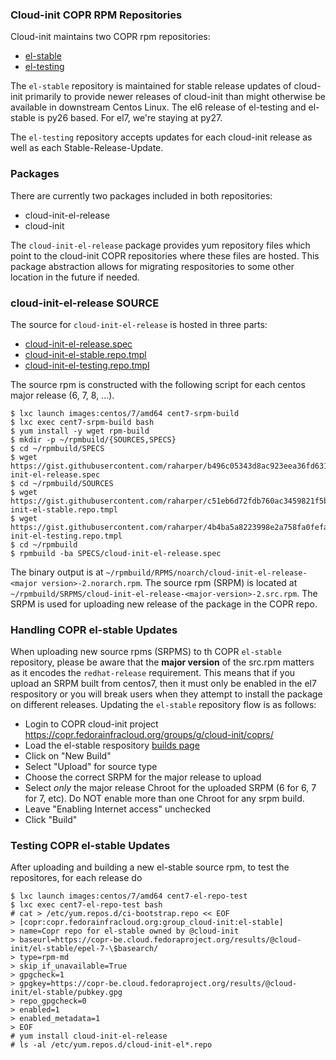 ### Cloud-init COPR RPM Repositories
Cloud-init maintains two COPR rpm repositories:

 * [el-stable](https://copr.fedorainfracloud.org/coprs/g/cloud-init/el-stable/)
 * [el-testing](https://copr.fedorainfracloud.org/coprs/g/cloud-init/el-testing/)

The ``el-stable`` repository is maintained for stable release
updates of cloud-init primarily to provide newer releases of cloud-init
than might otherwise be available in downstream Centos Linux.  The el6
release of el-testing and el-stable is py26 based.  For el7, we're staying
at py27.

The ``el-testing`` repository accepts updates for each cloud-init release
as well as each Stable-Release-Update.


### Packages 
There are currently two packages included in both repositories:

 * cloud-init-el-release
 * cloud-init

The ``cloud-init-el-release`` package provides yum repository files which
point to the cloud-init COPR repositories where these files are hosted.  This
package abstraction allows for migrating respositories to some other location
in the future if needed.


### cloud-init-el-release SOURCE

The source for ``cloud-init-el-release`` is hosted
in three parts:

 * [cloud-init-el-release.spec](https://gist.github.com/raharper/b496c05343d8ac923eea36fd631a2512)
 * [cloud-init-el-stable.repo.tmpl](https://gist.github.com/raharper/c51eb6d72fdb760ac3459821f5bc1deb)
 * [cloud-init-el-testing.repo.tmpl](https://gist.github.com/raharper/4b4ba5a8223998e2a758fa0fefa7a438)

The source rpm is constructed with the following script for each centos
major release (6, 7, 8, ...).


    $ lxc launch images:centos/7/amd64 cent7-srpm-build
    $ lxc exec cent7-srpm-build bash
    $ yum install -y wget rpm-build
    $ mkdir -p ~/rpmbuild/{SOURCES,SPECS}
    $ cd ~/rpmbuild/SPECS
    $ wget
    https://gist.githubusercontent.com/raharper/b496c05343d8ac923eea36fd631a2512/raw/bb927a91ee2a38af7d8484004b4d275b21479572/cloud-init-el-release.spec
    $ cd ~/rpmbuild/SOURCES
    $ wget
    https://gist.githubusercontent.com/raharper/c51eb6d72fdb760ac3459821f5bc1deb/raw/6e51f621871934b54af826a9ff5b6fa21ecf2ac4/cloud-init-el-stable.repo.tmpl
    $ wget
    https://gist.githubusercontent.com/raharper/4b4ba5a8223998e2a758fa0fefa7a438/raw/4e49dbb97649870bd1d21144ccd65c1b60d08d4a/cloud-init-el-testing.repo.tmpl
    $ cd ~/rpmbuild
    $ rpmbuild -ba SPECS/cloud-init-el-release.spec 

The binary output is at ``~/rpmbuild/RPMS/noarch/cloud-init-el-release-<major
version>-2.norarch.rpm``.
The source rpm (SRPM) is located at
``~/rpmbuild/SRPMS/cloud-init-el-release-<major-version>-2.src.rpm``.
The SRPM is used for uploading new release of the package in the COPR repo.


### Handling COPR el-stable Updates

When uploading new source rpms (SRPMS) to th COPR ``el-stable`` repository,
please be aware that the **major version** of the src.rpm matters as it
encodes the ``redhat-release`` requirement.  This means that if you upload an
SRPM built from centos7, then it must only be enabled in the el7 respository
or you will break users when they attempt to install the package on different
releases.  Updating the ``el-stable`` repository flow is as follows:

 * Login to COPR cloud-init project
 https://copr.fedorainfracloud.org/groups/g/cloud-init/coprs/
 * Load the el-stable respository [builds
 page](https://copr.fedorainfracloud.org/coprs/g/cloud-init/el-stable/builds/)
 * Click on "New Build"
 * Select "Upload" for source type
 * Choose the correct SRPM for the major release to upload
 * Select *only* the major release Chroot for the uploaded SRPM (6 for 6, 7 for
         7, etc).  Do NOT enable more than one Chroot for any srpm build.
 * Leave "Enabling Internet access" unchecked
 * Click "Build"


### Testing COPR el-stable Updates

After uploading and building a new el-stable source rpm, to test the
repositores, for each release do

    $ lxc launch images:centos/7/amd64 cent7-el-repo-test
    $ lxc exec cent7-el-repo-test bash
    # cat > /etc/yum.repos.d/ci-bootstrap.repo << EOF 
    > [copr:copr.fedorainfracloud.org:group_cloud-init:el-stable]
    > name=Copr repo for el-stable owned by @cloud-init
    > baseurl=https://copr-be.cloud.fedoraproject.org/results/@cloud-init/el-stable/epel-7-\$basearch/
    > type=rpm-md
    > skip_if_unavailable=True
    > gpgcheck=1
    > gpgkey=https://copr-be.cloud.fedoraproject.org/results/@cloud-init/el-stable/pubkey.gpg
    > repo_gpgcheck=0
    > enabled=1
    > enabled_metadata=1
    > EOF
    # yum install cloud-init-el-release
    # ls -al /etc/yum.repos.d/cloud-init-el*.repo
